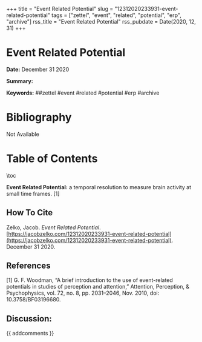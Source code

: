 +++
title = "Event Related Potential"
slug = "12312020233931-event-related-potential"
tags = ["zettel", "event", "related", "potential", "erp", "archive"]
rss_title = "Event Related Potential"
rss_pubdate = Date(2020, 12, 31)
+++



Event Related Potential
=========

**Date:** December 31 2020

**Summary:** 

**Keywords:** ##zettel #event #related #potential #erp #archive

Bibliography
==========

Not Available

Table of Contents
=========

\toc

**Event Related Potential:** a temporal resolution to measure brain activity at small time frames. [1]
## How To Cite

 Zelko, Jacob. _Event Related Potential_. [https://jacobzelko.com/12312020233931-event-related-potential](https://jacobzelko.com/12312020233931-event-related-potential). December 31 2020.
## References

[1] G. F. Woodman, “A brief introduction to the use of event-related potentials in studies of perception and attention,” Attention, Perception, & Psychophysics, vol. 72, no. 8, pp. 2031–2046, Nov. 2010, doi: 10.3758/BF03196680.
## Discussion: 

{{ addcomments }}

